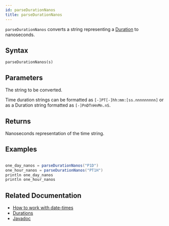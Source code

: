 ```yaml
---
id: parseDurationNanos
title: parseDurationNanos
---
```


`parseDurationNanos` converts a string representing a [Duration](../../query-language/types/durations.md) to nanoseconds.

## Syntax

```
parseDurationNanos(s)
```

## Parameters

<ParamTable>
<Param name="s" type="string">

The string to be converted.

Time duration strings can be formatted as `[-]PT[-]hh:mm:[ss.nnnnnnnnn]` or as a Duration string formatted as `[-]PnDTnHnMn.nS`.

</Param>
</ParamTable>

## Returns

Nanoseconds representation of the time string.

## Examples

```groovy order=null

one_day_nanos = parseDurationNanos("P1D")
one_hour_nanos = parseDurationNanos("PT1H")
println one_day_nanos
println one_hour_nanos
```

## Related Documentation

- [How to work with date-times](../../../how-to-guides/work-with-date-time.md)
- [Durations](../../query-language/types/durations.md)
- [Javadoc](<https://deephaven.io/core/javadoc/io/deephaven/time/DateTimeUtils.html#parseDurationNanos(java.lang.String)>)
